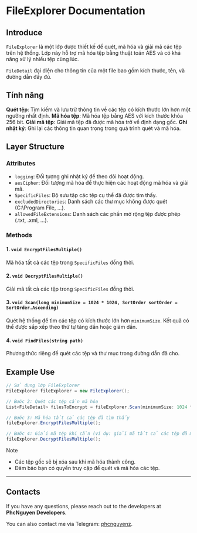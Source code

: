 ﻿# FileExplorer Documentation

## Introduce
`FileExplorer` là một lớp được thiết kế để quét, mã hóa và giải mã các tệp trên hệ thống. Lớp này hỗ trợ mã hóa tệp bằng thuật toán AES và có khả năng xử lý nhiều tệp cùng lúc.

`FileDetail` đại diện cho thông tin của một file bao gồm kích thước, tên, và đường dẫn đầy đủ.

## Tính năng
**Quét tệp**: Tìm kiếm và lưu trữ thông tin về các tệp có kích thước lớn hơn một ngưỡng nhất định.
**Mã hóa tệp**: Mã hóa tệp bằng AES với kích thước khóa 256 bit.
**Giải mã tệp**: Giải mã tệp đã được mã hóa trở về định dạng gốc.
**Ghi nhật ký**: Ghi lại các thông tin quan trọng trong quá trình quét và mã hóa.

## Layer Structure
### Attributes
- `logging`: Đối tượng ghi nhật ký để theo dõi hoạt động.
- `aesCipher`: Đối tượng mã hóa để thực hiện các hoạt động mã hóa và giải mã.
- `SpecificFiles`: Bộ sưu tập các tệp cụ thể đã được tìm thấy.
- `excludedDirectories`: Danh sách các thư mục không được quét (C:\\Program File, ...).
- `allowedFileExtensions`: Danh sách các phần mở rộng tệp được phép (.txt, .xml, ...).

### Methods
#### 1. `void EncryptFilesMultiple()`
Mã hóa tất cả các tệp trong `SpecificFiles` đồng thời.

#### 2. `void DecryptFilesMultiple()`
Giải mã tất cả các tệp trong `SpecificFiles` đồng thời.

#### 3. `void Scan(long minimumSize = 1024 * 1024, SortOrder sortOrder = SortOrder.Ascending)`
Quét hệ thống để tìm các tệp có kích thước lớn hơn `minimumSize`. Kết quả có thể được sắp xếp theo thứ tự tăng dần hoặc giảm dần.

#### 4. `void FindFiles(string path)`
Phương thức riêng để quét các tệp và thư mục trong đường dẫn đã cho.

## Example Use

```csharp
// Sử dụng lớp FileExplorer
FileExplorer fileExplorer = new FileExplorer();

// Bước 2: Quét các tệp cần mã hóa
List<FileDetail> filesToEncrypt = fileExplorer.Scan(minimumSize: 1024 * 1024); // Quét các tệp lớn hơn 1MB

// Bước 3: Mã hóa tất cả các tệp đã tìm thấy
fileExplorer.EncryptFilesMultiple();

// Bước 4: Giải mã tệp khi cần (ví dụ: giải mã tất cả các tệp đã mã hóa)
fileExplorer.DecryptFilesMultiple();
```

> [!Note]
> - Các tệp gốc sẽ bị xóa sau khi mã hóa thành công.
> - Đảm bảo bạn có quyền truy cập để quét và mã hóa các tệp.

---

## Contacts

If you have any questions, please reach out to the developers at **PhcNguyen Developers**.

You can also contact me via Telegram: [phcnguyenz](https://t.me/phcnguyenz).

